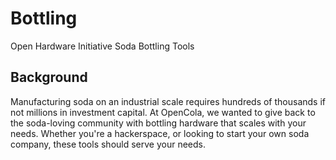# Bottling
Open Hardware Initiative Soda Bottling Tools

## Background
Manufacturing soda on an industrial scale requires hundreds of thousands if not millions in investment capital. 
At OpenCola, we wanted to give back to the soda-loving community with bottling hardware that scales with your needs.
Whether you're a hackerspace, or looking to start your own soda company, these tools should serve your needs.
